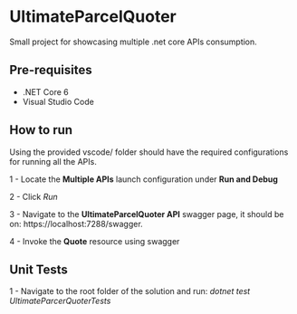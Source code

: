 
# UltimateParcelQuoter
Small project for showcasing multiple .net core APIs consumption.




## Pre-requisites
- .NET Core 6
- Visual Studio Code



## How to run
Using the provided vscode/ folder should have the required configurations for running all the APIs.

1 - Locate the **Multiple APIs** launch configuration under **Run and Debug**

2 - Click *Run* 

3 - Navigate to the **UltimateParcelQuoter API** swagger page, it should be on: https://localhost:7288/swagger. 

4 - Invoke the **Quote** resource using swagger

## Unit Tests

1 - Navigate to the root folder of the solution and run: *dotnet test UltimateParcerQuoterTests*
